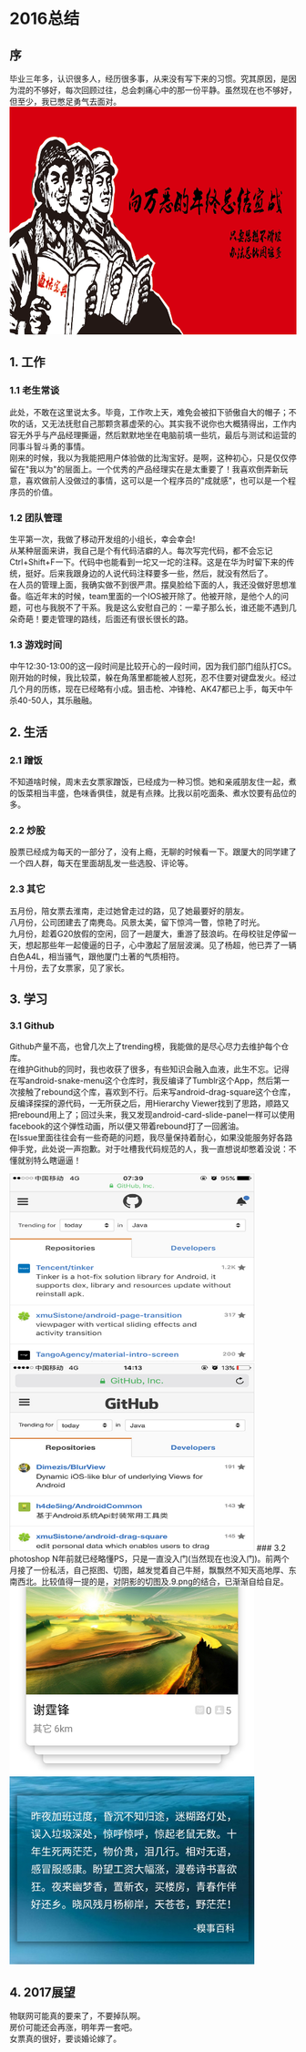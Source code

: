 # 2016总结
## 序
毕业三年多，认识很多人，经历很多事，从来没有写下来的习惯。究其原因，是因为混的不够好，每次回顾过往，总会刺痛心中的那一份平静。虽然现在也不够好，但至少，我已憋足勇气去面对。
<img src="images/p1.png" width="895" height="400" />

## 1. 工作
### 1.1 老生常谈
此处，不敢在这里说太多。毕竟，工作吹上天，难免会被扣下骄傲自大的帽子；不吹的话，又无法抚慰自己那颗贪慕虚荣的心。其实我不说你也大概猜得出，工作内容无外乎与产品经理撕逼，然后默默地坐在电脑前填一些坑，最后与测试和运营的同事斗智斗勇的事情。<br>
刚来的时候，我以为我能把用户体验做的比淘宝好。是啊，这种初心，只是仅仅停留在"我以为"的层面上。一个优秀的产品经理实在是太重要了！我喜欢倒弄新玩意，喜欢做前人没做过的事情，这可以是一个程序员的"成就感"，也可以是一个程序员的价值。
### 1.2 团队管理
生平第一次，我做了移动开发组的小组长，幸会幸会!<br>
从某种层面来讲，我自己是个有代码洁癖的人。每次写完代码，都不会忘记Ctrl+Shift+F一下。代码中也能看到一坨又一坨的注释。这是在华为时留下来的传统，挺好。后来我跟身边的人说代码注释要多一些，然后，就没有然后了。<br>
在人员的管理上面，我确实做不到很严肃。摆臭脸给下面的人，我还没做好思想准备。临近年末的时候，team里面的一个IOS被开除了。他被开除，是他个人的问题，可也与我脱不了干系。我是这么安慰自己的：一辈子那么长，谁还能不遇到几朵奇葩！要走管理的路线，后面还有很长很长的路。
### 1.3 游戏时间
中午12:30-13:00的这一段时间是比较开心的一段时间，因为我们部门组队打CS。刚开始的时候，我比较菜，躲在角落里都能被人怼死，忍不住要对键盘发火。经过几个月的历练，现在已经略有小成。狙击枪、冲锋枪、AK47都已上手，每天中午杀40-50人，其乐融融。
## 2. 生活
### 2.1 蹭饭
不知道啥时候，周末去女票家蹭饭，已经成为一种习惯。她和亲戚朋友住一起，煮的饭菜相当丰盛，色味香俱佳，就是有点辣。比我以前吃面条、煮水饺要有品位的多。
### 2.2 炒股
股票已经成为每天的一部分了，没有上瘾，无聊的时候看一下。跟厦大的同学建了一个四人群，每天在里面胡乱发一些选股、评论等。
### 2.3 其它
五月份，陪女票去淮南，走过她曾走过的路，见了她最要好的朋友。<br>
八月份，公司团建去了南麂岛。风景太美，留下惊鸿一瞥，惊艳了时光。<br>
九月份，趁着G20放假的空闲，回了一趟厦大，重游了鼓浪屿。在母校驻足停留一天，想起那些年一起傻逼的日子，心中激起了层层波澜。见了杨超，他已弄了一辆白色A4L，相当骚气，跟他厦门土著的气质相符。<br>
十月份，去了女票家，见了家长。
## 3. 学习
### 3.1 Github
Github产量不高，也曾几次上了trending榜，我能做的是尽心尽力去维护每个仓库。<br>
在维护Github的同时，我也收获了很多，有些知识会融入血液，此生不忘。记得在写android-snake-menu这个仓库时，我反编译了Tumblr这个App，然后第一次接触了rebound这个库，喜欢到不行。后来写android-drag-square这个仓库，反编译探探的源代码，一无所获之后，用Hierarchy Viewer找到了思路，顺路又把rebound用上了；回过头来，我又发现android-card-slide-panel一样可以使用facebook的这个弹性动画，所以便又带着rebound打了一回酱油。<br>
在Issue里面往往会有一些奇葩的问题，我尽量保持着耐心，如果没能服务好各路伸手党，此处说一声抱歉。对于吐槽我代码规范的人，我一直想说却憋着没说：不懂就别特么瞎逼逼！
<td>
<img src="images/trending1.png" width="430" height="330" />
<img src="images/trending2.png" width="430" height="330" />
</td>
### 3.2 photoshop
N年前就已经略懂PS，只是一直没入门(当然现在也没入门)。前两个月接了一份私活，自己抠图、切图，越发觉着自己牛掰，飘飘然不知天高地厚、东南西北。比较值得一提的是，对阴影的切图及.9.png的结合，已渐渐自给自足。<br>
<td>
<img src="images/shadow1.jpg" width="430" height="330" />
<img src="images/shadow2.png" width="430" height="330" />
</td>

	
## 4. 2017展望
物联网可能真的要来了，不要掉队啊。<br>
房价可能还会再涨，明年弄一套吧。<br>
女票真的很好，要谈婚论嫁了。
